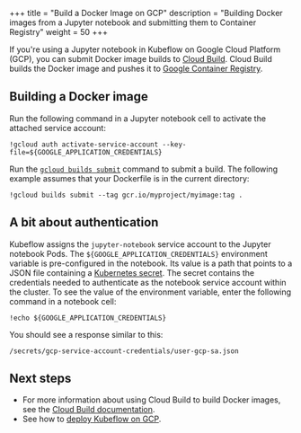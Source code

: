 +++
title = "Build a Docker Image on GCP"
description = "Building Docker images from a Jupyter notebook and submitting them to Container Registry"
weight = 50
+++

If you're using a Jupyter notebook in Kubeflow on Google Cloud Platform 
(GCP), you can submit Docker image builds to 
[Cloud Build](https://cloud.google.com/cloud-build/docs/). Cloud Build builds 
the  Docker image and pushes it to 
[Google Container Registry](https://cloud.google.com/container-registry/docs/).

## Building a Docker image

Run the following command in a Jupyter notebook cell to activate the attached
service account:

```
!gcloud auth activate-service-account --key-file=${GOOGLE_APPLICATION_CREDENTIALS}
```

Run the 
[`gcloud builds submit`](https://cloud.google.com/sdk/gcloud/reference/builds/submit) command to submit a build. The following example assumes that your Dockerfile is in the current directory:

```
!gcloud builds submit --tag gcr.io/myproject/myimage:tag .
```

## A bit about authentication

Kubeflow assigns the `jupyter-notebook` service account to the Jupyter notebook
Pods.
The `${GOOGLE_APPLICATION_CREDENTIALS}` environment variable is pre-configured
in the notebook. Its value is a path that points to a JSON file containing a
[Kubernetes secret](https://kubernetes.io/docs/concepts/configuration/secret/).
The secret contains the credentials needed to authenticate as the notebook
service account within the cluster. To see the value of the environment
variable, enter the following command in a notebook cell:

```
!echo ${GOOGLE_APPLICATION_CREDENTIALS}
```

You should see a response similar to this:

```
/secrets/gcp-service-account-credentials/user-gcp-sa.json
```

## Next steps

* For more information about using Cloud Build to build Docker images, see the
[Cloud Build documentation](https://cloud.google.com/cloud-build/docs/quickstart-docker).
* See how to [deploy Kubeflow on GCP](/docs/gke/deploy/).